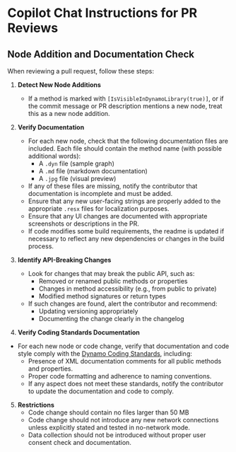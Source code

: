 # Copilot Chat Instructions for PR Reviews

## Node Addition and Documentation Check

When reviewing a pull request, follow these steps:

1. **Detect New Node Additions**
   - If a method is marked with `[IsVisibleInDynamoLibrary(true)]`, or if the commit message or PR description mentions a new node, treat this as a new node addition.

2. **Verify Documentation**
   - For each new node, check that the following documentation files are included. Each file should contain the method name (with possible additional words):
     - A `.dyn` file (sample graph)
     - A `.md` file (markdown documentation)
     - A `.jpg` file (visual preview)
   - If any of these files are missing, notify the contributor that documentation is incomplete and must be added.
   - Ensure that any new user-facing strings are properly added to the appropriate `.resx` files for localization purposes.
   - Ensure that any UI changes are documented with appropriate screenshots or descriptions in the PR.
   - If code modifies some build requirements, the readme is updated if necessary to reflect any new dependencies or changes in the build process.

3. **Identify API-Breaking Changes**
   - Look for changes that may break the public API, such as:
     - Removed or renamed public methods or properties
     - Changes in method accessibility (e.g., from public to private)
     - Modified method signatures or return types
   - If such changes are found, alert the contributor and recommend:
     - Updating versioning appropriately
     - Documenting the change clearly in the changelog

4. **Verify Coding Standards Documentation**
  - For each new node or code change, verify that documentation and code style comply with the [Dynamo Coding Standards](https://github.com/DynamoDS/Dynamo/wiki/Coding-Standards), including:
    - Presence of XML documentation comments for all public methods and properties.
    - Proper code formatting and adherence to naming conventions.
    - If any aspect does not meet these standards, notify the contributor to update the documentation and code to comply.

5. **Restrictions**
    - Code change should contain no files larger than 50 MB
    - Code change should not introduce any new network connections unless explicitly stated and tested in no-network mode.
    - Data collection should not be introduced without proper user consent check and documentation.